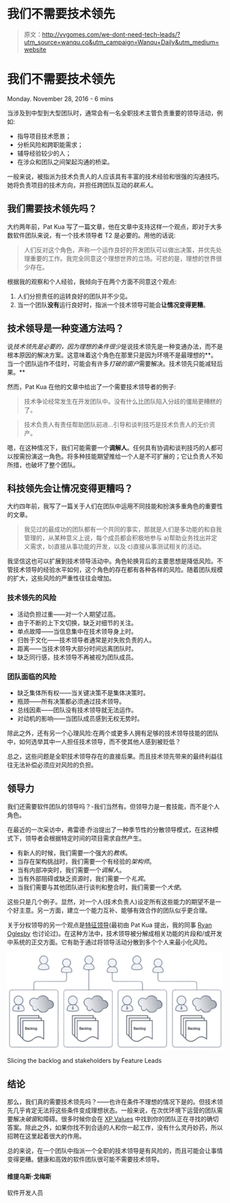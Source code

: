 # 我们不需要技术领先

> 原文：<http://vvgomes.com/we-dont-need-tech-leads/?utm_source=wanqu.co&utm_campaign=Wanqu+Daily&utm_medium=website>

<nav class="nav"></nav>

# 我们不需要技术领先

<time datetime="28-11-2016">Monday. November 28, 2016</time> - 6 mins

当涉及到中型到大型团队时，通常会有一名全职技术主管负责重要的领导活动，例如:

*   指导项目技术愿景；
*   分析风险和跨职能需求；
*   辅导经验较少的人；
*   在涉众和团队之间架起沟通的桥梁。

一般来说，被指派为技术负责人的人应该具有丰富的技术经验和很强的沟通技巧。她将负责项目的技术方向，并担任跨团队互动的*联系人*。

## 我们需要技术领先吗？

大约两年前，Pat Kua 写了一篇文章，他在文章中支持这样一个观点，即对于大多数软件团队来说，有一个技术领导者 T2 是必要的。用他的话说:

> 人们反对这个角色，声称一个运作良好的开发团队可以做出决策，并优先处理重要的工作。我完全同意这个理想世界的立场。可悲的是，理想的世界很少存在。

根据我的观察和个人经验，我倾向于在两个方面不同意这个观点:

1.  人们分担责任的运转良好的团队并不少见。
2.  当一个团队**没有**运行良好时，指派一个技术领导可能会**让情况变得更糟**。

## 技术领导是一种变通方法吗？

说*技术领先是必要的，因为理想的条件很少*是说技术领先是一种变通办法，而不是根本原因的解决方案。这意味着这个角色在那里只是因为环境不是最理想的**。当一个团队运作不佳时，可能会有许多*打破的窗户*需要解决。技术领先只能减轻后果。**

然而，Pat Kua 在他的文章中给出了一个需要技术领导者的例子:

> 技术争论经常发生在开发团队中。没有什么比团队陷入分歧的僵局更糟糕的了。

> 技术负责人有责任帮助团队前进…引导和谈判技巧是技术负责人的无价资产。

嗯，在这种情况下，我们可能需要一个**调解人**。任何具有协调和谈判技巧的人都可以按需扮演这一角色。将多种技能期望推给一个人是不可扩展的；它让负责人不知所措，也破坏了整个团队。

## 科技领先会让情况变得更糟吗？

大约四年前，我写了一篇关于人们在团队中运用不同技能和扮演多重角色的重要性的文章。

> 我见过的最成功的团队都有一个共同的事实，那就是人们是多功能的和自我管理的，从某种意义上说，每个成员都会积极地参与 a)帮助业务找出并定义需求，b)直接从事功能的开发，以及 c)直接从事测试相关的活动。

我坚信这也可以扩展到技术领导活动中。角色轮换背后的主要思想是降低风险。不管技术领导的经验水平如何，这个角色的存在都有各种各样的风险。随着团队规模的扩大，这些风险的严重性往往会增加。

### 技术领先的风险

*   活动负担过重——对一个人期望过高。
*   由于不断的上下文切换，缺乏对细节的关注。
*   单点故障——当信息集中在技术领导身上时。
*   归咎于文化——技术领导者通常是对失败负责的人。
*   距离——当技术领导大部分时间远离团队时。
*   缺乏同行感，技术领导不再被视为团队成员。

### 团队面临的风险

*   缺乏集体所有权——当关键决策不是集体决策时。
*   瓶颈——所有决策都必须通过技术领导。
*   总线因素——团队没有技术领导就无法运作。
*   对动机的影响——当团队成员感到无权无势时。

除此之外，还有另一个心理风险:在两个或更多人拥有足够的技术领导技能的团队中，如何选举其中一人担任技术领导，而不使其他人感到被贬低？

总之，这些问题是全职技术领导存在的直接后果。而且技术领先带来的最终利益往往无法补偿必须应对风险的负担。

## 领导力

我们还需要软件团队的领导吗？-我们当然有。但领导力是一套技能，而不是个人角色。

在最近的一次采访中，弗雷德·乔治提出了一种季节性的分散领导模式，在这种模式下，领导者会根据特定时间的项目需求自然产生。

*   有新人的时候，我们需要一个强大的*教练*。
*   当存在架构挑战时，我们需要一个有经验的*架构师*。
*   当有内部冲突时，我们需要一个*调解人*。
*   当有外部阻碍或缺乏资源时，我们需要一个*礼宾*。
*   当我们需要与其他团队进行谈判和整合时，我们需要一个*大使*。

这些只是几个例子。显然，对一个人(技术负责人)设定所有这些能力的期望不是一个好主意。另一方面，建立一个能力互补、能够有效合作的团队似乎更合理。

关于分权领导的另一个观点是[特征领导](http://bit.ly/25DYN2a)(最初由 Pat Kua 提出，我的同事 [Ryan Oglesby](http://ryanogles.by/agile/teams/2016/01/23/youre-a-champion.html) 也讨论过)。在这种方法中，技术领导被分解成相关功能的片段和/或开发中系统的正交方面。它有助于通过将领导活动分散到多个个人来最小化风险。

![Feature Leads](img/97fb09ad462f1bdbb990d1107ad94fb1.png)

Slicing the backlog and stakeholders by Feature Leads

## 结论

那么，我们真的需要技术领先吗？——也许在条件不理想的情况下是的。但技术领先几乎肯定无法将这些条件变成理想状态。一般来说，在次优环境下运营的团队需要解决*破窗*和障碍。很多时候你会在 [XP Values](http://www.extremeprogramming.org/values.html) 中找到你的团队正在寻找的确切答案。除此之外，如果你找不到合适的人和你一起工作，没有什么灵丹妙药，所以招聘在这里起着很大的作用。

总的来说，在一个团队中指派一个全职的技术领导是有风险的，而且可能会让事情变得更糟。健康和高效的软件团队很可能不需要技术领导。



#### 维提乌斯·戈梅斯

软件开发人员

